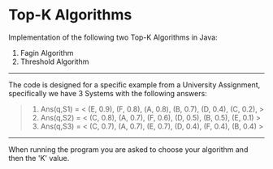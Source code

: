 # Top-K Algorithms

Implementation of the following two Top-K Algorithms in Java:
1. Fagin Algorithm
2. Threshold Algorithm
***
The code is designed for a specific example from a University Assignment, specifically we have 3 Systems with the following answers:
> 1. Ans(q,S1) = < (E, 0.9), (F, 0.8), (Α, 0.8), (B, 0.7), (D, 0.4), (C, 0.2), >
> 2. Ans(q,S2) = < (C, 0.8), (A, 0.7), (F, 0.6), (D, 0.5), (B, 0.5), (E, 0.1) >
> 3. Ans(q,S3) = < (C, 0.7), (A, 0.7), (E, 0.7), (D, 0.4), (F, 0.4), (B, 0.4) >
***
When running the program you are asked to choose your algorithm and then the 'K' value.
